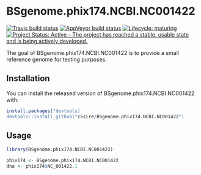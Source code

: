 
<!-- README.md is generated from README.Rmd. Please edit that file -->

# BSgenome.phix174.NCBI.NC001422

<!-- badges: start -->

[![Travis build
status](https://travis-ci.org/c5sire/BSgenome.phix174.NCBI.NC001422.svg?branch=master)](https://travis-ci.org/c5sire/BSgenome.phix174.NCBI.NC001422)
[![AppVeyor build
status](https://ci.appveyor.com/api/projects/status/github/c5sire/BSgenome.phix174.NCBI.NC001422?branch=master&svg=true)](https://ci.appveyor.com/project/c5sire/BSgenome.phix174.NCBI.NC001422)
[![Lifecycle:
maturing](https://img.shields.io/badge/lifecycle-maturing-blue.svg)](https://www.tidyverse.org/lifecycle/#maturing)
[![Project Status: Active – The project has reached a stable, usable
state and is being actively
developed.](https://www.repostatus.org/badges/latest/active.svg)](https://www.repostatus.org/#active)
<!-- badges: end -->

The goal of BSgenome.phix174.NCBI.NC001422 is to provide a small
reference genome for testing purposes.

## Installation

You can install the released version of BSgenome.phix174.NCBI.NC001422
with:

``` r
install.packages("devtools)
devtools::install_github("c5sire/BSgenome.phix174.NCBI.NC001422")
```

## Usage

``` r
library(BSgenome.phix174.NCBI.NC001422)

phix174 <- BSgenome.phix174.NCBI.NC001422
dna <- phix174$NC_001422.1
```
